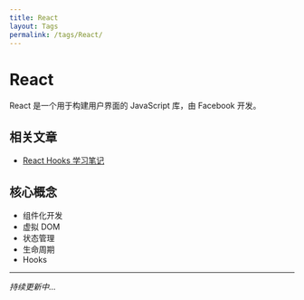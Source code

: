 ```yaml
---
title: React
layout: Tags
permalink: /tags/React/
---
```


# React

React 是一个用于构建用户界面的 JavaScript 库，由 Facebook 开发。

## 相关文章

- [React Hooks 学习笔记](/blogs/category1/2019/092101.html)

## 核心概念

- 组件化开发
- 虚拟 DOM
- 状态管理
- 生命周期
- Hooks

---

*持续更新中...*
